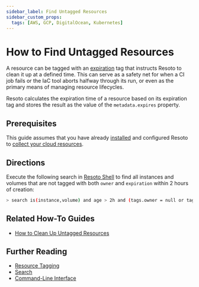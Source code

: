 ```yaml
---
sidebar_label: Find Untagged Resources
sidebar_custom_props:
  tags: [AWS, GCP, DigitalOcean, Kubernetes]
---
```


# How to Find Untagged Resources

A resource can be tagged with an [expiration](../../concepts/resource-management/expiration.md) tag that instructs Resoto to clean it up at a defined time. This can serve as a safety net for when a CI job fails or the IaC tool aborts halfway through its run, or even as the primary means of managing resource lifecycles.

Resoto calculates the expiration time of a resource based on its expiration tag and stores the result as the value of the `metadata.expires` property.

## Prerequisites

This guide assumes that you have already [installed](../../getting-started/install-resoto/index.md) and configured Resoto to [collect your cloud resources](../../getting-started/configure-cloud-provider-access/index.md).

## Directions

Execute the following search in [Resoto Shell](../../concepts/components/shell.md) to find all instances and volumes that are not tagged with both `owner` and `expiration` within 2 hours of creation:

```bash
> search is(instance,volume) and age > 2h and (tags.owner = null or tags.expiration = null)
```

## Related How-To Guides

- [How to Clean Up Untagged Resources](../cleanup/clean-up-expired-resources.md)

## Further Reading

- [Resource Tagging](../../concepts/resource-management/tagging.md)
- [Search](../../reference/search/index.md)
- [Command-Line Interface](../../reference/cli/index.md)
